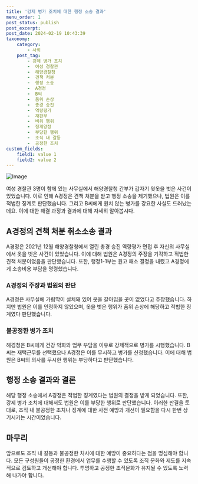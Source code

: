```yaml
---
title: '강제 병가 조치에 대한 행정 소송 결과'
menu_order: 1
post_status: publish
post_excerpt: 
post_date: 2024-02-19 10:43:39
taxonomy:
    category:
        - 사회
    post_tag:
        - 강제 병가 조치
        -  여성 경찰관
        -  해양경찰청
        -  견책 처분
        -  행정 소송
        -  A경정
        -  B씨
        -  품위 손상
        -  총경 승진
        -  역량평가
        -  재판부
        -  비위 행위
        -  징계양정
        -  부당한 행위
        -  조직 내 갈등
        -  공정한 조치
custom_fields:
    field1: value 1
    field2: value 2
---
```


![Image](https://imgnews.pstatic.net/image/057/2024/02/12/0001798750_001_20240212112601209.jpg?type=w647)

여성 경찰관 3명이 함께 있는 사무실에서 해양경찰청 간부가 갑자기 윗옷을 벗은 사건이 있었습니다. 이로 인해 A경정은 견책 처분을 받고 행정 소송을 제기했으나, 법원은 이를 적법한 징계로 판단했습니다. 그리고 B씨에게 원치 않는 병가를 강요한 사실도 드러났는데요. 이에 대한 해결 과정과 결과에 대해 자세히 알아봅시다.
## A경정의 견책 처분 취소소송 결과
A경정은 2021년 12월 해양경찰청에서 열린 총경 승진 역량평가 면접 후 자신의 사무실에서 옷을 벗은 사건이 있었습니다. 이에 대해 법원은 A경정의 주장을 기각하고 적법한 견책 처분이었음을 판단했습니다. 또한, 행정1-1부는 원고 패소 결정을 내렸고 A경정에게 소송비용 부담을 명령했습니다.
### A경정의 주장과 법원의 판단
A경정은 사무실에 가림막이 설치돼 있어 옷을 갈아입을 곳이 없었다고 주장했습니다. 하지만 법원은 이를 인정하지 않았으며, 옷을 벗은 행위가 품위 손상에 해당하고 적법한 징계였다 판단했습니다.
### 불공정한 병가 조치
해경청은 B씨에게 건강 악화와 업무 부담을 이유로 강제적으로 병가를 시행했습니다. B씨는 재택근무를 선택했으나 A경정은 이를 무시하고 병가를 신청했습니다. 이에 대해 법원은 B씨의 의사를 무시한 행위는 부당하다고 판단했습니다.
## 행정 소송 결과와 결론
해당 행정 소송에서 A경정은 적법한 징계였다는 법원의 결정을 받게 되었습니다. 또한, 강제 병가 조치에 대해서도 법원은 이를 부당한 행위로 판단했습니다. 이러한 판결을 토대로, 조직 내 불공정한 조치나 징계에 대한 사전 예방과 개선이 필요함을 다시 한번 상기시키는 시간이었습니다.
## 마무리
앞으로도 조직 내 갈등과 불공정한 처사에 대한 예방이 중요하다는 점을 명심해야 합니다. 모든 구성원들이 공정한 환경에서 업무를 수행할 수 있도록 조직 문화와 제도를 지속적으로 검토하고 개선해야 합니다. 투명하고 공정한 조직문화가 유지될 수 있도록 노력해 나가야 합니다.
